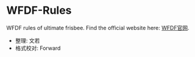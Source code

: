 # WFDF-Rules
WFDF rules of ultimate frisbee. Find the official website here: [WFDF官网](www.wfdf.sport).
* 整理: 文若
* 格式校对: Forward
